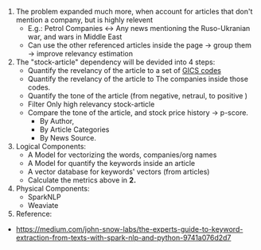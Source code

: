 1. The problem expanded much more, when account for articles that don't mention a company, but is highly relevent
    - E.g.: Petrol Companies <-> Any news mentioning the Ruso-Ukranian war, and wars in Middle East
    - Can use the other referenced articles inside the page -> group them -> improve relevancy estimation
2. The "stock-article" dependency will be devided into 4 steps:
    - Quantify the revelancy of the article to a set of [GICS codes](https://www.msci.com/our-solutions/indexes/gics)
    - Quantify the revelancy of the article to The companies inside those codes.
    - Quantify the tone of the article (from negative, netraul, to positive )
    - Filter Only high relevancy stock-article
    - Compare the tone of the article, and stock price history -> p-score.
        - By Author,
        - By Article Categories
        - By News Source.
3. Logical Components:
    - A Model for vectorizing the words, companies/org names
    - A Model for quantify the keywords inside an article
    - A vector database for keywords' vectors (from articles)
    - Calculate the metrics above in **2.**
4. Physical Components:
    - SparkNLP
    - Weaviate
5. Reference:
- https://medium.com/john-snow-labs/the-experts-guide-to-keyword-extraction-from-texts-with-spark-nlp-and-python-9741a076d2d7
